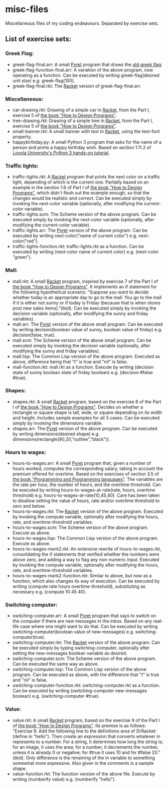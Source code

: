 # misc-files
Miscellaneous files of my coding endeavours. Separated by exercise sets.

## List of exercise sets: ##

### Greek Flag: ###

* greek-flag-final.arr: A small [Pyret](http://www.pyret.org/) program that draws the [old greek flag](https://en.wikipedia.org/wiki/List_of_Greek_flags#/media/File:Flag_of_Greece_(1822-1978).svg).
* greek-flag-function-final.arr: A variation of the above program, now operating as a function. Can be executed by writing greek-flag(desired unit size) e.g. greek-flag(100).
* greek-flag-final.rkt: The [Racket](http://racket-lang.org/) version of greek-flag-final.arr.

### Miscellaneous: ###

* car-drawing.rkt: Drawing of a simple car in [Racket](http://racket-lang.org/), from the Part I, exercise 5 of [the book "How to Design Programs"](http://www.ccs.neu.edu/home/matthias/HtDP2e/index.html).
* tree-drawing.rkt: Drawing of a simple tree in [Racket](http://racket-lang.org/), from the Part I, exercise 5 of [the book "How to Design Programs"](http://www.ccs.neu.edu/home/matthias/HtDP2e/index.html).
* small-banner.rkt: A small banner with text in [Racket](http://racket-lang.org/), using the text-font property.
* happybirthday.py: A small Python 3 program that asks for the name of a person and prints a happy birthday wish. Based on section 1.11.2 of [Loyola University's Python 3 hands-on tutorial](http://anh.cs.luc.edu/python/hands-on/3.1/handsonHtml/index.html).

### Traffic lights: ###

* traffic-lights.rkt: A [Racket](http://racket-lang.org/) program that prints the next color on a traffic light, depending of which is the current one. Partially based on an example in the section 1.6 of Part I of [the book "How to Design Programs"](http://www.ccs.neu.edu/home/matthias/HtDP2e/index.html), which didn't flesh out the example enough, so that the changes would be realistic and correct. Can be executed simply by invoking the next-color variable (optionally, after modifying the current-color variable).
* traffic-lights.scm: The Scheme version of the above program. Can be executed simply by invoking the next-color variable (optionally, after modifying the current-color variable).
* traffic-lights.arr: The [Pyret](http://www.pyret.org/) version of the above program. Can be executed by writing next-color("name of current color") e.g. next-color("red").
* traffic-lights-function.rkt: traffic-lights.rkt as a function. Can be executed by writing (next-color name of current color) e.g. (next-color "green").

### Mall: ###

* mall.rkt: A small [Racket](http://racket-lang.org/) program, inspired by exercise 7 of the Part I of [the book "How to Design Programs"](http://www.ccs.neu.edu/home/matthias/HtDP2e/index.html). It implements an if statement for the following hypothetical scenario: "Suppose you want to decide whether today is an appropriate day to go to the mall. You go to the mall if it is either not sunny or if today is Friday (because that is when stores post new sales items)."(ibid). Can be executed simply by invoking the decision variable (optionally, after modifying the sunny and friday variables).
* mall.arr: The [Pyret](http://www.pyret.org/) version of the above small program. Can be executed by writing decision(boolean value of sunny, boolean value of friday) e.g. decision(false, true).
* mall.scm: The Scheme version of the above small program. Can be executed simply by invoking the decision variable (optionally, after modifying the sunny and friday variables).
* mall.lisp: The Common Lisp version of the above program. Executed as above, difference being that "t" is true and "nil" is false.
* mall-function.rkt: mall.rkt as a function. Execute by writing (decision state of sunny boolean state of friday boolean) e.g. (decision #false #true).

### Shapes: ###

* shapes.rkt: A small [Racket](http://racket-lang.org/) program, based on the exercise 8 of the Part I of [the book "How to Design Programs"](http://www.ccs.neu.edu/home/matthias/HtDP2e/index.html). Decides on whether a rectangle or square shape is tall, wide, or square depending on its width and height. Includes sample examples for all 3 cases. Can be executed simply by invoking the dimensions variable.
* shapes.arr: The [Pyret](http://www.pyret.org/) version of the above program. Can be executed by writing dimensions(desired shape) e.g. dimensions(rectangle(90,20,"outline","black")).

### Hours to wages: ###

* hours-to-wages.arr: A small [Pyret](http://www.pyret.org/) program that, given a number of hours worked, computes the corresponding salary, taking in account the premium offered for overtime. Based on the exercises of section 3.5 of [the book "Programming and Programming languages"](http://papl.cs.brown.edu/2016/index.html). The variables are the rate per hour, the number of hours, and the overtime threshold. Can be executed by writing hours-to-wages-at-rate(rate, hours, overtime threshold) e.g. hours-to-wages-at-rate(10,45,40). Care has been taken to disallow setting the value of hours, rate and/or overtime threshold to zero and below.
* hours-to-wages.rkt: The [Racket](http://racket-lang.org/) version of the above program. Executed by invoking the compute variable, optionally after modifying the hours, rate, and overtime-threshold variables.
* hours-to-wages.scm: The Scheme version of the above program. Execute as above.
* hours-to-wages.lisp: The Common Lisp version of the above program. Execute as above.
* hours-to-wages-mark2.rkt: An extensive rewrite of hours-to-wages.rkt, consolidating the if statements that verified whether the numbers were above zero, and adding a way to flag any non-numeric input. Executed by invoking the compute variable, optionally after modifying the hours, rate, and overtime-threshold variables.
* hours-to-wages-mark2-function.rkt: Similar to above, but now as a function, which also changes its way of execution. Can be executed by writing (compute rate hours overtime-threshold), substituting as necessary e.g. (compute 10 45 40).

### Switching computer: ###

* switching-computer.arr: A small [Pyret](http://www.pyret.org/) program that says to switch on the computer if there are new messages in the inbox. Based on any real-life case where one might want to do that. Can be executed by writing switching-computer(boolean value of new-messages) e.g. switching-computer(true).
* switching-computer.rkt: The [Racket](http://racket-lang.org/) version of the above program. Can be executed simply by typing switching-computer, optionally after setting the new-messages boolean variable as desired.
* switching-computer.scm: The Scheme version of the above program. Can be executed the same way as above.
* switching-computer.lisp: The Common Lisp version of the above program. Can be executed as above, with the difference that "t" is true and "nil" is false.
* switching-computer-function.rkt: switching-computer.rkt as a function. Can be executed by writing (switching-computer new-messages boolean) e.g. (switching-computer #true).

### Value: ###

* value.rkt: A small [Racket](http://racket-lang.org/) program, based on the exercise 9 of the Part I of [the book "How to Design Programs"](http://www.ccs.neu.edu/home/matthias/HtDP2e/index.html). Its premise is as follows: "Exercise 9. Add the following line to the definitions area of DrRacket: (define in "hello"). Then create an expression that converts whatever in represents to a number. For a string, it determines how long the string is; for an image, it uses the area; for a number, it decrements the number, unless it is already 0 or negative; for #true it uses 10 and for #false 20."(ibid). Only difference is the renaming of the in variable to something somewhat more expressive. Also given in the comments is a sample shape.
* value-function.rkt: The function version of the above file. Execute by writing (numberify value) e.g. (numberify "hello").
